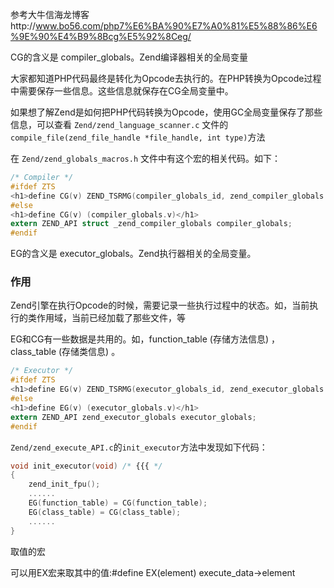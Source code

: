 参考大牛信海龙博客http://www.bo56.com/php7%E6%BA%90%E7%A0%81%E5%88%86%E6%9E%90%E4%B9%8Bcg%E5%92%8Ceg/

CG的含义是 compiler_globals。Zend编译器相关的全局变量

大家都知道PHP代码最终是转化为Opcode去执行的。在PHP转换为Opcode过程中需要保存一些信息。这些信息就保存在CG全局变量中。

如果想了解Zend是如何把PHP代码转换为Opcode，使用GC全局变量保存了那些信息，可以查看 `Zend/zend_language_scanner.c` 文件的 `compile_file(zend_file_handle *file_handle, int type)`方法

在 `Zend/zend_globals_macros.h` 文件中有这个宏的相关代码。如下：

```C
/* Compiler */
#ifdef ZTS
<h1>define CG(v) ZEND_TSRMG(compiler_globals_id, zend_compiler_globals *, v)</h1>
#else
<h1>define CG(v) (compiler_globals.v)</h1>
extern ZEND_API struct _zend_compiler_globals compiler_globals;
#endif
```





EG的含义是 executor_globals。Zend执行器相关的全局变量。

### 作用

Zend引擎在执行Opcode的时候，需要记录一些执行过程中的状态。如，当前执行的类作用域，当前已经加载了那些文件，等

EG和CG有一些数据是共用的。如，function_table (存储方法信息) ， class_table (存储类信息) 。

```c
/* Executor */
#ifdef ZTS
<h1>define EG(v) ZEND_TSRMG(executor_globals_id, zend_executor_globals *, v)</h1>
#else
<h1>define EG(v) (executor_globals.v)</h1>
extern ZEND_API zend_executor_globals executor_globals;
#endif
```

`Zend/zend_execute_API.c`的`init_executor`方法中发现如下代码：

```c
void init_executor(void) /* {{{ */
{
    zend_init_fpu();
    ......
    EG(function_table) = CG(function_table);
    EG(class_table) = CG(class_table);
    ......
}
```



取值的宏

可以用EX宏来取其中的值:#define EX(element) execute_data->element